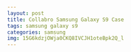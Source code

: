 ```yaml
---
layout: post
title: Collabro Samsung Galaxy S9 Case
tags: samsung galaxy s9
categories: samsung
img: 15G6kdzjOWja0CKQ8IVCJH1oteBpk2Q_l
---
```

